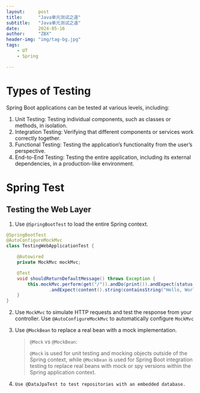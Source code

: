 ```yaml
---
layout:     post
title:      "Java单元测试之道"
subtitle:   "Java单元测试之道"
date:       2024-05-16
author:     "ZBX"
header-img: "img/tag-bg.jpg"
tags:
    - UT
    - Spring

---
```


# Types of Testing

Spring Boot applications can be tested at various levels, including:

1. Unit Testing: Testing individual components, such as classes or methods, in isolation.
2. Integration Testing: Verifying that different components or services work correctly together.
3. Functional Testing: Testing the application’s functionality from the user’s perspective.
4. End-to-End Testing: Testing the entire application, including its external dependencies, in a production-like environment.

# Spring Test

## Testing the Web Layer

1. Use `@SpringBootTest` to load the entire Spring context.

```java
@SpringBootTest
@AutoConfigureMockMvc
class TestingWebApplicationTest {

	@Autowired
	private MockMvc mockMvc;

	@Test
	void shouldReturnDefaultMessage() throws Exception {
		this.mockMvc.perform(get("/")).andDo(print()).andExpect(status().isOk())
				.andExpect(content().string(containsString("Hello, World")));
	}
}
```

2. Use  `MockMvc` to simulate HTTP requests and test the response from your controller. Use `@AutoConfigureMockMvc` to automatically configure `MockMvc`

3. Use `@MockBean` to replace a real bean with a mock implementation.

   > `@Mock` vs `@MockBean`:
   > 
   > `@Mock` is used for unit testing and mocking objects outside of the Spring context, while `@MockBean` is used for Spring Boot integration testing to replace real beans with mock or spy versions within the Spring application context.
   
4. ```
   Use @DataJpaTest to test repositories with an embedded database.
   ```

   